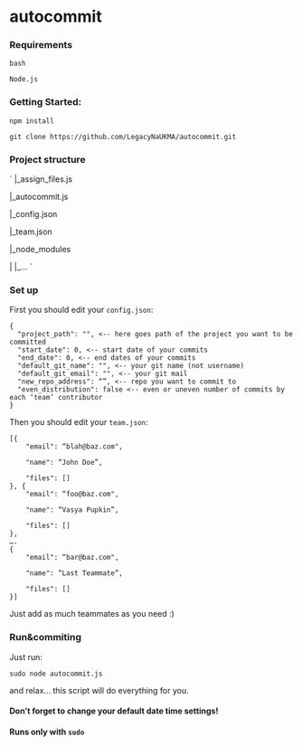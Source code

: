 # autocommit

### Requirements

`bash`

`Node.js`

### Getting Started:

`npm install`

`git clone https://github.com/LegacyNaUKMA/autocommit.git`

### Project structure
`
|_assign_files.js

|_autocommit.js

|_config.json

|_team.json

|_node_modules

|	|_…
`

### Set up

First you should edit your `config.json`:


```
{
  "project_path": "", <-- here goes path of the project you want to be committed
  "start_date": 0, <-- start date of your commits
  "end_date": 0, <-- end dates of your commits
  "default_git_name": "", <-- your git name (not username)
  "default_git_email": "", <-- your git mail
  "new_repo_address": “”, <-- repo you want to commit to  
  "even_distribution": false <-- even or uneven number of commits by each ‘team’ contributor
}
```


Then you should edit your `team.json`:

```
[{
	"email": “blah@baz.com",
    
	"name": “John Doe”,
    
	"files": []
}, {
	"email": “foo@baz.com",
    
	"name": “Vasya Pupkin”,
    
	"files": []
}, 
….
{
	"email": “bar@baz.com",
    
	"name": “Last Teammate”,
    
	"files": []
}]
```

Just add as much teammates as you need :)


### Run&commiting

Just run:


`sudo node autocommit.js`


and relax… this script will do everything for you.

#### Don’t forget to change your default date time settings!

#### Runs only with `sudo`

